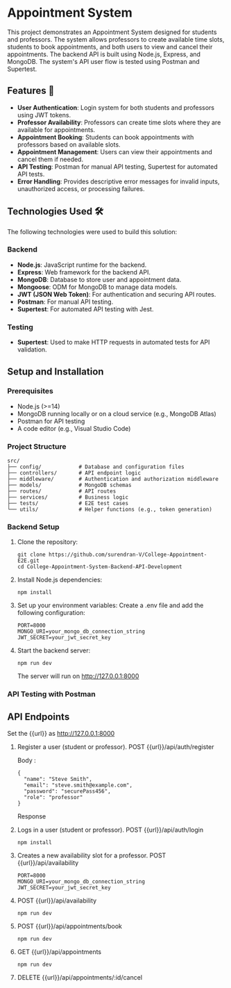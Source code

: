 # Appointment System

This project demonstrates an Appointment System designed for students and professors. The system allows professors to create available time slots, students to book appointments, and both users to view and cancel their appointments. The backend API is built using Node.js, Express, and MongoDB. The system's API user flow is tested using Postman and Supertest.

## Features 🚀

- **User Authentication**: Login system for both students and professors using JWT tokens.
- **Professor Availability**: Professors can create time slots where they are available for appointments.
- **Appointment Booking**: Students can book appointments with professors based on available slots.
- **Appointment Management**: Users can view their appointments and cancel them if needed.
- **API Testing**: Postman for manual API testing, Supertest for automated API tests.
- **Error Handling**: Provides descriptive error messages for invalid inputs, unauthorized access, or processing failures.

## Technologies Used 🛠️

The following technologies were used to build this solution:

### Backend
- **Node.js**: JavaScript runtime for the backend.
- **Express**: Web framework for the backend API.
- **MongoDB**: Database to store user and appointment data.
- **Mongoose**: ODM for MongoDB to manage data models.
- **JWT (JSON Web Token)**: For authentication and securing API routes.
- **Postman**: For manual API testing.
- **Supertest**: For automated API testing with Jest.

### Testing
- **Supertest**: Used to make HTTP requests in automated tests for API validation.

## Setup and Installation

### Prerequisites
- Node.js (>=14)
- MongoDB running locally or on a cloud service (e.g., MongoDB Atlas)
- Postman for API testing
- A code editor (e.g., Visual Studio Code)

### Project Structure
```
src/  
├── config/            # Database and configuration files  
├── controllers/       # API endpoint logic  
├── middleware/        # Authentication and authorization middleware  
├── models/            # MongoDB schemas  
├── routes/            # API routes  
├── services/          # Business logic  
├── tests/             # E2E test cases  
└── utils/             # Helper functions (e.g., token generation)
```

### Backend Setup

1. Clone the repository:
   ```
   git clone https://github.com/surendran-V/College-Appointment-E2E.git
   cd College-Appointment-System-Backend-API-Development
   ```
2. Install Node.js dependencies:
   ```
   npm install

   ```
3. Set up your environment variables: Create a .env file and add the following configuration:
   ```
   PORT=8000
   MONGO_URI=your_mongo_db_connection_string
   JWT_SECRET=your_jwt_secret_key
   ```
4. Start the backend server:
   ```
   npm run dev
   ```
   The server will run on http://127.0.0.1:8000
   
### API Testing with Postman

## API Endpoints

Set the {{url}} as http://127.0.0.1:8000
1. Register a user (student or professor).
   POST {{url}}/api/auth/register

   Body :
   ```
   {
     "name": "Steve Smith",
     "email": "steve.smith@example.com",
     "password": "securePass456",
     "role": "professor"
   }
   ```
   Response
3. Logs in a user (student or professor).
   POST {{url}}/api/auth/login
   ```
   npm install

   ```
4. Creates a new availability slot for a professor.
   POST {{url}}/api/availability
   ```
   PORT=8000
   MONGO_URI=your_mongo_db_connection_string
   JWT_SECRET=your_jwt_secret_key
   ```
5. POST {{url}}/api/availability
   ```
   npm run dev
   ```
6. POST {{url}}/api/appointments/book
   ```
   npm run dev
   ```
7. GET {{url}}/api/appointments
   ```
   npm run dev
   ```
8. DELETE {{url}}/api/appointments/:id/cancel
   ```
   ```
   
   

